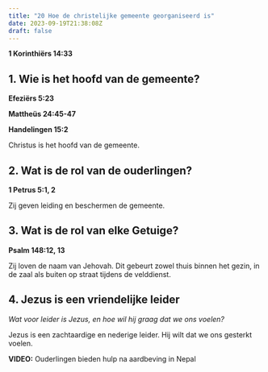```yaml
---
title: "20 Hoe de christelijke gemeente georganiseerd is"
date: 2023-09-19T21:38:08Z
draft: false
---
```


**1 Korinthiërs 14:33**

## 1. Wie is het hoofd van de gemeente?

**Efeziërs 5:23**

**Mattheüs 24:45-47**

**Handelingen 15:2**

Christus is het hoofd van de gemeente.

## 2. Wat is de rol van de ouderlingen?

**1 Petrus 5:1, 2**

Zij geven leiding en beschermen de gemeente.

## 3. Wat is de rol van elke Getuige?

**Psalm 148:12, 13**

Zij loven de naam van Jehovah. Dit gebeurt zowel thuis binnen het gezin, in de zaal als buiten op
straat tijdens de velddienst.

## 4. Jezus is een vriendelijke leider

_Wat voor leider is Jezus, en hoe wil hij graag dat we ons voelen?_

Jezus is een zachtaardige en nederige leider. Hij wilt dat we ons gesterkt voelen.

**VIDEO:** Ouderlingen bieden hulp na aardbeving in Nepal
